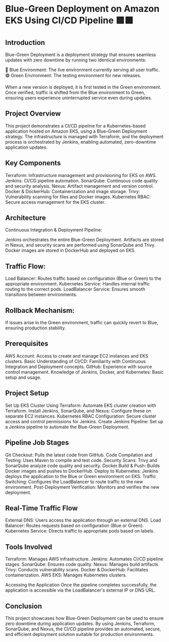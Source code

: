 # Blue-Green Deployment on Amazon EKS Using CI/CD Pipeline 🟦🟩 

## Introduction
Blue-Green Deployment is a deployment strategy that ensures seamless updates with zero downtime by running two identical environments:

🔵 Blue Environment: The live environment currently serving all user traffic.
🟢 Green Environment: The testing environment for new releases.

When a new version is deployed, it is first tested in the Green environment. Once verified, traffic is shifted from the Blue environment to Green, ensuring users experience uninterrupted service even during updates.

## Project Overview
This project demonstrates a CI/CD pipeline for a Kubernetes-based application hosted on Amazon EKS, using a Blue-Green Deployment strategy. The infrastructure is managed with Terraform, and the deployment process is orchestrated by Jenkins, enabling automated, zero-downtime application updates.

## Key Components

Terraform: Infrastructure management and provisioning for EKS on AWS.
Jenkins: CI/CD pipeline automation.
SonarQube: Continuous code quality and security analysis.
Nexus: Artifact management and version control.
Docker & DockerHub: Containerization and image storage.
Trivy: Vulnerability scanning for files and Docker images.
Kubernetes RBAC: Secure access management for the EKS cluster.

## Architecture
Continuous Integration & Deployment Pipeline:

Jenkins orchestrates the entire Blue-Green Deployment.
Artifacts are stored in Nexus, and security scans are performed using SonarQube and Trivy.
Docker images are stored in DockerHub and deployed on EKS.

## Traffic Flow:

Load Balancer: Routes traffic based on configuration (Blue or Green) to the appropriate environment.
Kubernetes Service: Handles internal traffic routing to the correct pods.
LoadBalancer Service: Ensures smooth transitions between environments.

## Rollback Mechanism:

If issues arise in the Green environment, traffic can quickly revert to Blue, ensuring production stability.

## Prerequisites
AWS Account: Access to create and manage EC2 instances and EKS clusters.
Basic Understanding of CI/CD: Familiarity with Continuous Integration and Deployment concepts.
GitHub: Experience with source control management.
Knowledge of Jenkins, Docker, and Kubernetes: Basic setup and usage.

## Project Setup
Set Up EKS Cluster Using Terraform: Automate EKS cluster creation with Terraform.
Install Jenkins, SonarQube, and Nexus: Configure these on separate EC2 instances.
Kubernetes RBAC Configuration: Secure cluster access and control permissions for Jenkins.
Create Jenkins Pipeline: Set up a Jenkins pipeline to automate the Blue-Green Deployment.

## Pipeline Job Stages
Git Checkout: Pulls the latest code from GitHub.
Code Compilation and Testing: Uses Maven to compile and test code.
Security Scans: Trivy and SonarQube analyze code quality and security.
Docker Build & Push: Builds Docker images and pushes to DockerHub.
Deploy to Kubernetes: Jenkins deploys the application to the Blue or Green environment on EKS.
Traffic Switching: Configures the LoadBalancer to route traffic to the new environment.
Post-Deployment Verification: Monitors and verifies the new deployment.

## Real-Time Traffic Flow
External DNS: Users access the application through an external DNS.
Load Balancer: Routes requests based on configuration (Blue or Green).
Kubernetes Service: Directs traffic to appropriate pods based on labels.

## Tools Involved
Terraform: Manages AWS infrastructure.
Jenkins: Automates CI/CD pipeline stages.
SonarQube: Ensures code quality.
Nexus: Manages build artifacts.
Trivy: Conducts vulnerability scans.
Docker & DockerHub: Facilitates containerization.
AWS EKS: Manages Kubernetes clusters.

Accessing the Application
Once the pipeline completes successfully, the application is accessible via the LoadBalancer's external IP or DNS URL.

## Conclusion
This project showcases how Blue-Green Deployment can be used to ensure zero downtime during application updates. By using Jenkins, Terraform, SonarQube, and Nexus, the CI/CD pipeline provides an automated, secure, and efficient deployment solution suitable for production environments.
